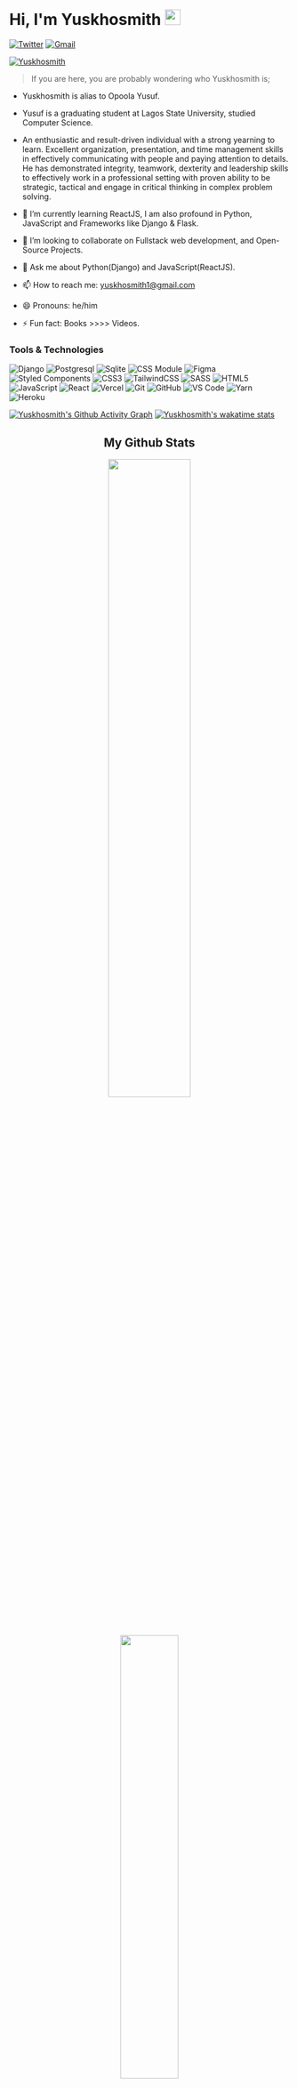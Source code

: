 # Hi, I'm Yuskhosmith <img src="https://user-images.githubusercontent.com/1303154/88677602-1635ba80-d120-11ea-84d8-d263ba5fc3c0.gif" width="28px" alt="waving-hello">

[![Twitter](https://img.shields.io/badge/-Twitter-1DA1F2?logo=twitter&logoColor=white&style=flat-square)](https://twitter.com/yuskhosmith)
[![Gmail](https://img.shields.io/badge/-Gmail%20-rgb(205%2C59%2C47))](mailto:yuskhosmith1@gmail.com)

[<img src="https://komarev.com/ghpvc/?username=yuskhosmith&label=Profile%20views&color=0e75b6&style=flat" alt="Yuskhosmith" />](https://github.com/yuskhosmith/yuskhosmith)

> If you are here, you are probably wondering who Yuskhosmith is; 

- Yuskhosmith is alias to Opoola Yusuf.

- Yusuf is a graduating student at Lagos State University, studied Computer Science.

- An enthusiastic and result-driven individual with a strong yearning to learn. Excellent organization, presentation, and time management skills in effectively communicating with people and paying attention to details. He has demonstrated integrity, teamwork, dexterity and leadership skills to effectively work in a professional setting with proven ability to be strategic, tactical and engage in critical thinking in complex problem solving.

- 🌱 I’m currently learning ReactJS, I am also profound in Python, JavaScript and Frameworks like Django & Flask.

- 👯 I’m looking to collaborate on Fullstack web development, and Open-Source Projects.

- 💬 Ask me about Python(Django) and JavaScript(ReactJS).

- 📫 How to reach me: yuskhosmith1@gmail.com

- 😄 Pronouns: he/him

- ⚡ Fun fact: Books >>>> Videos.

### Tools & Technologies
<!-- ![alt](https://img.shields.io/badge/LogoName-SideText-Color?style=for-the-badge&logo=LogoName) 
https://simpleicons.org/ to check for colors
-->


![Django](https://img.shields.io/badge/Django-092E20?style=for-the-badge&logo=Django&logoColor=white)
![Postgresql](https://img.shields.io/badge/Postgresql-4169E1?style=for-the-badge&logo=Postgresql&logoColor=white)
![Sqlite](https://img.shields.io/badge/Sqlite-003B57?style=for-the-badge&logo=Sqlite&logoColor=white)
![CSS Module](https://img.shields.io/badge/CSS--modules-000000?style=for-the-badge&logo=CSS-Modules&logoColor=white)
![Figma](https://img.shields.io/badge/Figma-F24E1E?style=for-the-badge&logo=Figma&logoColor=white)
![Styled Components](https://img.shields.io/badge/styled--components-DB7093?style=for-the-badge&logo=styled-components&logoColor=white)
![CSS3](https://img.shields.io/badge/CSS3-1572B6?style=for-the-badge&logo=css3&logoColor=white)
![TailwindCSS](https://img.shields.io/badge/tailwindcss-%2338B2AC.svg?style=for-the-badge&logo=tailwind-css&logoColor=white)
![SASS](https://img.shields.io/badge/SASS-hotpink.svg?style=for-the-badge&logo=SASS&logoColor=white)
![HTML5](https://img.shields.io/badge/html5-%23E34F26.svg?style=for-the-badge&logo=html5&logoColor=white)
![JavaScript](https://img.shields.io/badge/javascript-%23323330.svg?style=for-the-badge&logo=javascript&logoColor=%23F7DF1E)
![React](https://img.shields.io/badge/react-%2320232a.svg?style=for-the-badge&logo=react&logoColor=%2361DAFB)
![Vercel](https://img.shields.io/badge/vercel-%23000000.svg?style=for-the-badge&logo=vercel&logoColor=white)
![Git](https://img.shields.io/badge/-Git-F05032?style=for-the-badge&logo=git&logoColor=white)
![GitHub](https://img.shields.io/badge/GitHub-100000?style=for-the-badge&logo=github&logoColor=white)
![VS Code](https://img.shields.io/badge/-VS%20Code-007ACC?style=for-the-badge&logo=visual%20studio%20code&logoColor=white)
![Yarn](https://img.shields.io/badge/yarn-%232C8EBB.svg?style=for-the-badge&logo=yarn&logoColor=white)
![Heroku](https://img.shields.io/badge/Heroku-430098?style=for-the-badge&logo=heroku&logoColor=white)

[![Yuskhosmith's Github Activity Graph](https://github-readme-activity-graph.cyclic.app/graph?username=Yuskhosmith&custom_title=Yuskhosmith's%20GitHub%20Activity%20Graph&bg_color=0e2239&text_color=58a6ff&line=2100fa&point=0079fa&area=true&hide_border=true)](https://github.com/ashutosh00710/github-readme-activity-graph)
[![Yuskhosmith's wakatime stats](https://github-readme-stats.vercel.app/api/wakatime?username=Yuskhosmith&theme=tokyonight)](https://github.com/anuraghazra/github-readme-stats)

<div align="center">
  <h2> <strong> My Github Stats </strong> </h2>
    <img src="https://github-readme-stats-git-masterrstaa-rickstaa.vercel.app/api?username=Yuskhosmith&show_icons=true&bg_color=0e2239&text_color=58a6ff&hide_border=true" width="54.25%">
  <img src="https://github-readme-stats-git-masterrstaa-rickstaa.vercel.app/api/top-langs?username=Yuskhosmith&layout=compact&bg_color=0e2239&text_color=58a6ff&hide_border=true" width="45.25%"> 
  <img src="https://github-profile-trophy.vercel.app/?username=Yuskhosmith&theme=algolia&no-frame=true&no-bg=true&row=1&column=7" width="100%" alt="Trophy" align="middle"  /> <br> <br>
  <img src="https://streak-stats.demolab.com?user=Yuskhosmith&theme=highcontrast&hide_border=true&border_radius=0&ring=2100FA&background=000000&fire=0079FA&currStreakNum=0079FA&dates=0079FA&sideNums=0079FA&currStreakLabel=0079FA&stroke=0079FA&sideLabels=0079FA" height="150" alt="streaks graph"  />
</div>
